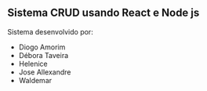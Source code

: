 ## Sistema CRUD usando React e Node js

Sistema desenvolvido por:
- Diogo Amorim
- Débora Taveira
- Helenice
- Jose Allexandre
- Waldemar
